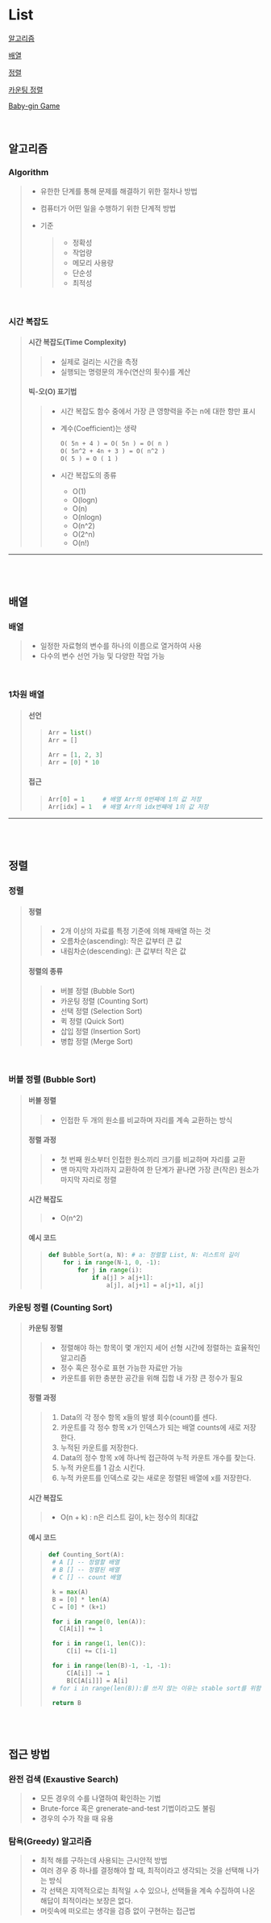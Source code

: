 # List

[알고리즘](#알고리즘)

[배열](#배열)

[정렬](#정렬)

[카운팅 정렬](#카운팅-정렬)

[Baby-gin Game](#baby-gin-game)



<br>





## 알고리즘

### Algorithm

> - 유한한 단계를 통해 문제를 해결하기 위한 절차나 방법
>
> - 컴퓨터가 어떤 일을 수행하기 위한 단계적 방법
>
> - 기준
>
>   > - 정확성
>   > - 작업량
>   > - 메모리 사용량
>   > - 단순성
>   > - 최적성



<br>



### 시간 복잡도

> #### 시간 복잡도(Time Complexity)
>
> > - 실제로 걸리는 시간을 측정
> > - 실행되는 명령문의 개수(연산의 횟수)를 계산 
>
> #### 빅-오(O) 표기법
>
> > - 시간 복잡도 함수 중에서 가장 큰 영향력을 주는 n에 대한 항만 표시
> >
> > - 계수(Coefficient)는 생략
> >
> >   ```markdown
> >   O( 5n + 4 ) = O( 5n ) = O( n )
> >   O( 5n^2 + 4n + 3 ) = O( n^2 )
> >   O( 5 ) = O ( 1 )
> >   ```
> >
> > - 시간 복잡도의 종류
> >
> >   - O(1)
> >   - O(logn)
> >   - O(n)
> >   - O(nlogn)
> >   - O(n^2)
> >   - O(2^n)
> >   - O(n!)





---



<br>

<br> 



## 배열

### 배열

> - 일정한 자료형의 변수를 하나의 이름으로 열거하여 사용
> - 다수의 변수 선언 가능 및 다양한 작업 가능



<br>



### 1차원 배열

>  #### 선언
>
> >  ```python
> >  Arr = list()
> >  Arr = []
> >  
> >  Arr = [1, 2, 3]
> >  Arr = [0] * 10
> >  ```
>
>  #### 접근
>
> >  ```py
> >  Arr[0] = 1  	# 배열 Arr의 0번째에 1의 값 저장
> >  Arr[idx] = 1	# 배열 Arr의 idx번째에 1의 값 저장
> >  ```
> >
> > 

---





<br>

<br> 

## 정렬

### 정렬

>  #### 정렬
>
> > - 2개 이상의 자료를 특정 기준에 의해 재배열 하는 것
> > - 오름차순(ascending): 작은 값부터 큰 값
> > - 내림차순(descending): 큰 값부터 작은 값
>
>  #### 정렬의 종류
>
> > - 버블 정렬 (Bubble Sort)
> > - 카운팅 정렬 (Counting Sort)
> > - 선택 정렬 (Selection Sort)
> > - 퀵 정렬 (Quick Sort)
> > - 삽입 정렬 (Insertion Sort)
> > - 병합 정렬 (Merge Sort)



<br>



### 버블 정렬 (Bubble Sort)

>  #### 버블 정렬
>
> > - 인접한 두 개의 원소를 비교하며 자리를 계속 교환하는 방식
>
> #### 정렬 과정
>
> > - 첫 번째 원소부터 인접한 원소끼리 크기를 비교하며 자리를 교환
> > - 맨 마지막 자리까지 교환하여 한 단계가 끝나면 가장 큰(작은) 원소가 마지막 자리로 정렬
>
>  #### 시간 복잡도
>
> > - O(n^2)
>
>  #### 예시 코드
>
> >  ```python
> >  def Bubble_Sort(a, N):	# a: 정렬할 List, N: 리스트의 길이
> >      for i in range(N-1, 0, -1):
> >          for j in range(i):
> >              if a[j] > a[j+1]:
> >                  a[j], a[j+1] = a[j+1], a[j]
> >  ```



### 카운팅 정렬 (Counting Sort)

>  #### 카운팅 정렬
>
>  > - 정렬해야 하는 항목이 몇 개인지 세어 선형 시간에 정렬하는 효율적인 알고리즘
>  > - 정수 혹은 정수로 표현 가능한 자료만 가능
>  > - 카운트를 위한 충분한 공간을 위해 집합 내 가장 큰 정수가 필요
>
>  #### 정렬 과정
>
>  > 1. Data의 각 정수 항목 x들의 발생 회수(count)를 센다.
>  > 2. 카운트를 각 정수 항목 x가 인덱스가 되는 배열 counts에 새로 저장한다.
>  > 3. 누적된 카운트를 저장한다.
>  > 4. Data의 정수 항목 x에 하나씩 접근하여 누적 카운트 개수를 찾는다.
>  > 5. 누적 카운트를 1 감소 시킨다.
>  > 6. 누적 카운트를 인덱스로 갖는 새로운 정렬된 배열에 x를 저장한다.
>
>  #### 시간 복잡도
>
>  > - O(n + k) : n은 리스트 길이, k는 정수의 최대값
>
>  #### 예시 코드
>
>  > ```python
>  > def Counting_Sort(A):
>  >  # A [] -- 정렬할 배열
>  >  # B [] -- 정렬된 배열
>  >  # C [] -- count 배열
>  > 
>  >  k = max(A)
>  >  B = [0] * len(A)
>  >  C = [0] * (k+1)
>  > 
>  >  for i in range(0, len(A)):
>  >  	C[A[i]] += 1
>  > 
>  >  for i in range(1, len(C)):
>  >      C[i] += C[i-1]
>  > 
>  >  for i in range(len(B)-1, -1, -1):
>  >      C[A[i]] -= 1
>  >      B[C[A[i]]] = A[i]
>  >  # for i in range(len(B)):를 쓰지 않는 이유는 stable sort를 위함
>  > 
>  >  return B
>  > 
>  > ```
>  >
>  > 



<br>

<br> 

## 접근 방법

### 완전 검색 (Exaustive Search)

> - 모든 경우의 수를 나열하여 확인하는 기법
> - Brute-force 혹은 grenerate-and-test 기법이라고도 불림
> - 경우의 수가 작을 때 유용



### 탐욕(Greedy) 알고리즘

> - 최적 해를 구하는데 사용되는 근시안적 방법
> - 여러 경우 중 하나를 결정해야 할 때, 최적이라고 생각되는 것을 선택해 나가는 방식
> - 각 선택은 지역적으로는 최적일 ㅅ수 있으나, 선택들을 계속 수집하여 나온 해답이 최적이라는 보장은 없다.
> - 머릿속에 떠오르는 생각을 검증 없이 구현하는 접근법